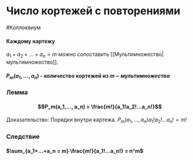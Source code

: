 # Число кортежей с повторениями
#Коллоквиум 
#### Каждому картежу 
$a_1+a_2+...+a_n = m$ можно сопоставить [[Мультимножество|мультимножество]].
#### $P_m(a_1, ..., a_n)$ - количество кортежей из $m-мультимножества$
### Лемма
#### $$P_m(a_1,..., a_n) = \frac{m!}{a_1!a_2!...a_n!}$$
Доказательство:
Порядки внутри картежа.
$P_m(a_1,..., a_n) a_1!a_2!...a_n! = m!$
### Cледствие
#### $\sum_{a_1+...+a_n = m} \frac{m!}{a_1!...a_n!} = n^m$
